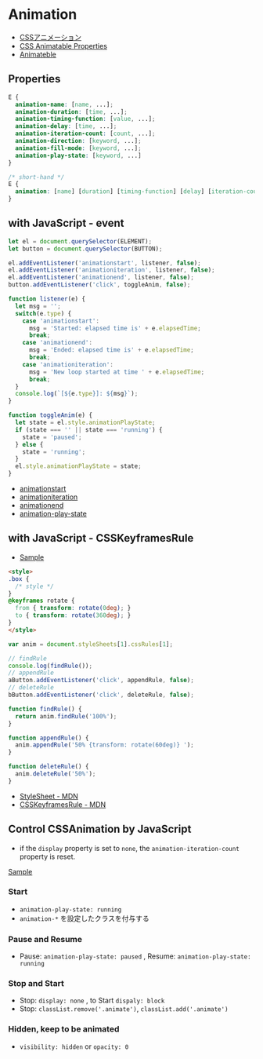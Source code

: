 # Animation
- [CSSアニメーション](https://developer.mozilla.org/ja/docs/Web/CSS/CSS_Animations/Using_CSS_animations)
- [CSS Animatable Properties](https://developer.mozilla.org/en-US/docs/Web/CSS/CSS_animated_properties)
- [Animateble](http://leaverou.github.io/animatable/)

## Properties

```css
E {
  animation-name: [name, ...];
  animation-duration: [time, ...];
  animation-timing-function: [value, ...];
  animation-delay: [time, ...];
  animation-iteration-count: [count, ...];
  animation-direction: [keyword, ...];
  animation-fill-mode: [keyword, ...];
  animation-play-state: [keyword, ...]
}

/* short-hand */
E {
  animation: [name] [duration] [timing-function] [delay] [iteration-count] [direction] [fill-mode] [play-state];
}
```

## with JavaScript - event

```js
let el = document.querySelector(ELEMENT);
let button = document.querySelector(BUTTON);

el.addEventListener('animationstart', listener, false);
el.addEventListener('animationiteration', listener, false);
el.addEventListener('animationend', listener, false);
button.addEventListener('click', toggleAnim, false);

function listener(e) {
  let msg = '';
  switch(e.type) {
    case 'animationstart': 
      msg = 'Started: elapsed time is' + e.elapsedTime;
      break;
    case 'animationend': 
      msg = 'Ended: elapsed time is' + e.elapsedTime;
      break;
    case 'animationiteration': 
      msg = 'New loop started at time ' + e.elapsedTime;
      break;
  }
  console.log(`[${e.type}]: ${msg}`);
}

function toggleAnim(e) {
  let state = el.style.animationPlayState;
  if (state === '' || state === 'running') {
    state = 'paused';
  } else {
    state = 'running';
  }
  el.style.animationPlayState = state;
}
```

- [animationstart](https://developer.mozilla.org/en-US/docs/Web/Events/animationstart)
- [animationiteration](https://developer.mozilla.org/en-US/docs/Web/Events/animationiteration)
- [animationend](https://developer.mozilla.org/en-US/docs/Web/Events/animationend)
- [animation-play-state](https://developer.mozilla.org/ja/docs/Web/CSS/animation-play-state)


## with JavaScript - CSSKeyframesRule

- [Sample](https://jsfiddle.net/walfo/ju4tbe3w/)

```html
<style>
.box {
  /* style */
}
@keyframes rotate {
  from { transform: rotate(0deg); }
  to { transform: rotate(360deg); }
}
</style>
```

```js
var anim = document.styleSheets[1].cssRules[1];

// findRule
console.log(findRule());
// appendRule
aButton.addEventListener('click', appendRule, false);
// deleteRule
bButton.addEventListener('click', deleteRule, false);

function findRule() {
  return anim.findRule('100%');
}

function appendRule() {
  anim.appendRule('50% {transform: rotate(60deg)} ');
}

function deleteRule() {
  anim.deleteRule('50%');
}
```

- [StyleSheet - MDN](https://developer.mozilla.org/en-US/docs/Web/API/StyleSheet)
- [CSSKeyframesRule - MDN](https://developer.mozilla.org/ja/docs/Web/API/CSSKeyframesRule)


## Control CSSAnimation by JavaScript
- if the `display` property is set to `none`, the `animation-iteration-count` property is reset.

[Sample](https://jsfiddle.net/walfo/2bwf8uo4/)

### Start
- `animation-play-state: running`
- `animation-*` を設定したクラスを付与する

### Pause and Resume
- Pause: `animation-play-state: paused` , Resume: `animation-play-state: running`

### Stop and Start
- Stop: `display: none` , to Start `dispaly: block`
- Stop: `classList.remove('.animate')`, `classList.add('.animate')`

### Hidden, keep to be animated
- `visibility: hidden` or `opacity: 0`


